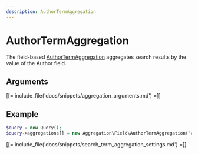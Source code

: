 ```yaml
---
description: AuthorTermAggregation
---
```


# AuthorTermAggregation

The field-based [AuthorTermAggregation](/api/php_api/php_api_reference/classes/Ibexa-Contracts-Core-Repository-Values-Content-Query-Aggregation-Field-AuthorTermAggregation.html) aggregates search results by the value of the Author field.

## Arguments

[[= include_file('docs/snippets/aggregation_arguments.md') =]]

## Example

``` php
$query = new Query();
$query->aggregations[] = new Aggregation\Field\AuthorTermAggregation('author', 'article', 'authors');
```

[[= include_file('docs/snippets/search_term_aggregation_settings.md') =]]
